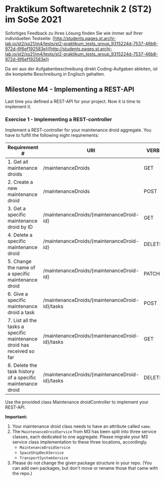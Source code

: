 # Praktikum Softwaretechnik 2 (ST2) im SoSe 2021

Sofortiges Feedback zu Ihres Lösung finden Sie wie immer auf Ihrer individuellen Testseite:
[http://students.pages.st.archi-lab.io/st2/ss21/m4/tests/st2-praktikum_tests_group_9315224d-7537-46b8-972d-6f6ef192583e]([http://students.pages.st.archi-lab.io/st2/ss21/m4/tests/st2-praktikum_tests_group_9315224d-7537-46b8-972d-6f6ef192583e])

Da wir aus der Aufgabenbeschreibung direkt Coding-Aufgaben ableiten, ist die komplette Beschreibung in Englisch
gehalten. 

## Milestone M4 - Implementing a REST-API

Last time you defined a REST-API for your project. Now it is time to implement it.

### Exercise 1 - Implementing a REST-controller

Implement a REST-controller for your maintenance droid aggregate.
You have to fulfill the following eight requirements:

|Requirement # | URI | VERB |
|---|---|---|
| 1. Get all maintenance droids                                                                      | /maintenanceDroids | GET |
| 2. Create a new maintenance droid                                                                  | /maintenanceDroids | POST |
| 3. Get a specific maintenance droid by ID                                                          | /maintenanceDroids/{maintenanceDroid-id} | GET |
| 4. Delete a specific maintenance droid                                                             | /maintenanceDroids/{maintenanceDroid-id} | DELETE |
| 5. Change the name of a specific maintenance droid                                                 | /maintenanceDroids/{maintenanceDroid-id} | PATCH |
| 6. Give a specific maintenance droid a task                                         | /maintenanceDroids/{maintenanceDroid-id}/tasks | POST |
| 7. List all the tasks a specific maintenance droid has received so far                        | /maintenanceDroids/{maintenanceDroid-id}/tasks | GET |
| 8. Delete the task history of a specific maintenance droid                                    | /maintenanceDroids/{maintenanceDroid-id}/tasks | DELETE | 

Use the provided class Maintenance droidController to implement your REST-API. 

**Important:** 
1. Your maintenance droid class needs to have an attribute called `name`.
1. The `MaintenanceDroidService` from M3 has been split into three service classes, each dedicated to one aggregate. 
    Please migrate your M3 service class implementation to these three locations, accordingly.
    * `MaintenanceDroidService`
    * `SpaceShipDeckService`
    * `TransportSystemService`
1. Please do not change the given package structure in your repo. (You can add own packages, but don't move or
    rename those that came with the repo.)

